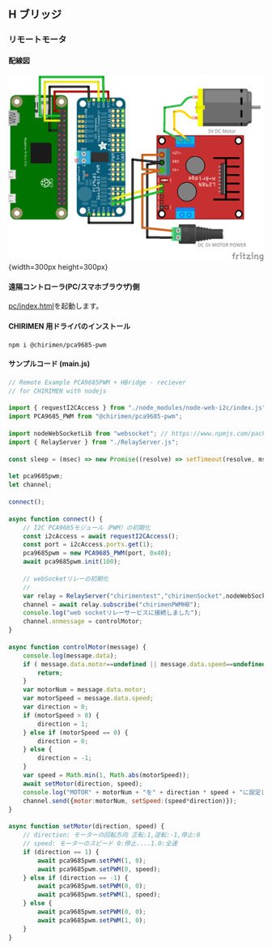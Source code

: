 ## H ブリッジ

### リモートモータ

#### 配線図

![配線図](../hbridge2-pca9685pwm/schematic.png "schematic"){width=300px height=300px}

#### 遠隔コントローラ(PC/スマホブラウザ)側

[pc/index.html](https://codesandbox.io/s/github/chirimen-oh/chirimen.org/tree/master/pizero/src/esm-examples/remote_hbridge_pca9685/pc?module=pc.js)を起動します。

#### CHIRIMEN 用ドライバのインストール

```shell
npm i @chirimen/pca9685-pwm
```

#### サンプルコード (main.js)

```javascript
// Remote Example PCA9685PWM + HBridge - reciever
// for CHIRIMEN with nodejs

import { requestI2CAccess } from "./node_modules/node-web-i2c/index.js";
import PCA9685_PWM from "@chirimen/pca9685-pwm";

import nodeWebSocketLib from "websocket"; // https://www.npmjs.com/package/websocket
import { RelayServer } from "./RelayServer.js";

const sleep = (msec) => new Promise((resolve) => setTimeout(resolve, msec));

let pca9685pwm;
let channel;

connect();

async function connect() {
	// I2C PCA9685モジュール（PWM）の初期化
	const i2cAccess = await requestI2CAccess();
	const port = i2cAccess.ports.get(1);
	pca9685pwm = new PCA9685_PWM(port, 0x40);
	await pca9685pwm.init(100);

	// webSocketリレーの初期化
	//
	var relay = RelayServer("chirimentest","chirimenSocket",nodeWebSocketLib,"https://chirimen.org");
	channel = await relay.subscribe("chirimenPWMHB");
	console.log("web socketリレーサービスに接続しました");
	channel.onmessage = controlMotor;
}

async function controlMotor(message) {
	console.log(message.data);
	if ( message.data.motor==undefined || message.data.speed==undefined ){
		return;
	}
	var motorNum = message.data.motor;
	var motorSpeed = message.data.speed;
	var direction = 0;
	if (motorSpeed > 0) {
		direction = 1;
	} else if (motorSpeed == 0) {
		direction = 0;
	} else {
		direction = -1;
	}
	var speed = Math.min(1, Math.abs(motorSpeed));
	await setMotor(direction, speed);
	console.log("MOTOR" + motorNum + "を" + direction * speed + "に設定しました");
	channel.send({motor:motorNum, setSpeed:(speed*direction)});
}

async function setMotor(direction, speed) {
	// direction: モーターの回転方向 正転:1,逆転:-1,停止:0
	// speed: モーターのスピード 0:停止....1.0:全速
	if (direction == 1) {
		await pca9685pwm.setPWM(1, 0);
		await pca9685pwm.setPWM(0, speed);
	} else if (direction == -1) {
		await pca9685pwm.setPWM(0, 0);
		await pca9685pwm.setPWM(1, speed);
	} else {
		await pca9685pwm.setPWM(0, 0);
		await pca9685pwm.setPWM(1, 0);
	}
}
```
